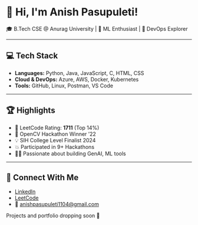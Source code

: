 # 👋 Hi, I'm Anish Pasupuleti!                 
                                     
🎓 B.Tech CSE @ Anurag University | 🧠 ML Enthusiast | 🚀 DevOps Explorer                                                                   
        
---                                        
                                          
## 💻 Tech Stack                        
                
- **Languages:** Python, Java, JavaScript, C, HTML, CSS         
- **Cloud & DevOps:** Azure, AWS, Docker, Kubernetes    
- **Tools:** GitHub, Linux, Postman, VS Code  
 
--- 

## 🏆 Highlights

- 🧠 LeetCode Rating: **1711** (Top 14%) 
- 🥇 OpenCV Hackathon Winner ’22
- 💡 SIH College Level Finalist 2024
- 💥 Participated in 9+ Hackathons
- 👨‍💻 Passionate about building GenAI, ML tools

--- 

## 🔗 Connect With Me

- [LinkedIn](https://www.linkedin.com/in/anishpasupuleti/)
- [LeetCode](https://leetcode.com/u/AnishSai/)
- 📧 anishpasupuleti1104@gmail.com

Projects and portfolio dropping soon 🚀

